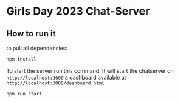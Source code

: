 # Girls Day 2023 Chat-Server

## How to run it
to pull all dependencies:

```bash
npm install
```

To start the server run this command. It will start the chatserver on `http://localhost:3000` a dashboard available at `http://localhost:3000/dashboard.html`
```bash
npm run start
```
